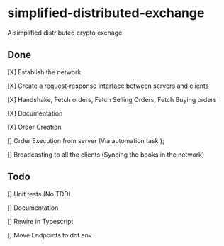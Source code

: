 # simplified-distributed-exchange
A simplified distributed crypto exchage

## Done

[X] Establish the network

[X] Create a request-response interface between servers and clients

[X] Handshake, Fetch orders, Fetch Selling Orders, Fetch Buying orders

[X] Documentation

[X] Order Creation

[] Order Execution from server (Via automation task );

[] Broadcasting to all the clients (Syncing the books in the network)

## Todo

[] Unit tests (No TDD)

[] Documentation

[] Rewire in Typescript

[] Move Endpoints to dot env
